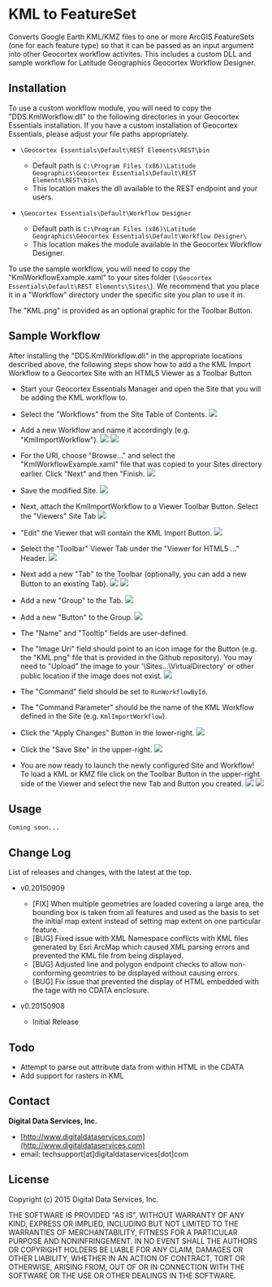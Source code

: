# KML to FeatureSet

Converts Google Earth KML/KMZ files to one or more ArcGIS FeatureSets (one for each feature type) so that it can be passed as an input argument into other Geocortex workflow activites. This includes a custom DLL and sample workflow for Latitude Geographics Geocortex Workflow Designer.

## Installation

To use a custom workflow module, you will need to copy the "DDS.KmlWorkflow.dll" to the following directories in your Geocortex Essentials installation. If you have a custom installation of Geocortex Essentials, please adjust your file paths appropriately.

- `\Geocortex Essentials\Default\REST Elements\REST\bin`
  - Default path is `C:\Program Files (x86)\Latitude Geographics\Geocortex Essentials\Default\REST Elements\REST\bin\`
  - This location makes the dll available to the REST endpoint and your users.

- `\Geocortex Essentials\Default\Workflow Designer`
  - Default path is `C:\Program Files (x86)\Latitude Geographics\Geocortex Essentials\Default\Workflow Designer\`
  - This location makes the module available in the Geocortex Workflow Designer.

To use the sample workflow, you will need to copy the "KmlWorkflowExample.xaml" to your sites folder (`\Geocortex Essentials\Default\REST Elements\Sites\`). We recommend that you place it in a "Workflow" directory under the specific site you plan to use it in.

The "KML.png" is provided as an optional graphic for the Toolbar Button.


## Sample Workflow

After installing the "DDS.KmlWorkflow.dll" in the appropriate locations described above, the following steps show how to add a the KML Import Workflow to a Geocortex Site with an HTML5 Viewer as a Toolbar Button

- Start your Geocortex Essentials Manager and open the Site that you will be adding the KML workflow to.
- Select the "Workflows" from the Site Table of Contents.
  ![](https://raw.githubusercontent.com/DigitalDataServices/KMLtoFeatureSet/master/img/01-workflow-site-tab.png)

- Add a new Workflow and name it accordingly (e.g. "KmlImportWorkflow").
  ![](https://raw.githubusercontent.com/DigitalDataServices/KMLtoFeatureSet/master/img/02-add-workflow.png)
  ![](https://raw.githubusercontent.com/DigitalDataServices/KMLtoFeatureSet/master/img/03-add-workflow-wizard.png)

- For the URI, choose "Browse..." and select the "KmlWorkflowExample.xaml" file that was copied to your Sites directory earlier. Click "Next" and then "Finish.
  ![](https://raw.githubusercontent.com/DigitalDataServices/KMLtoFeatureSet/master/img/04-browse-workflow-location.png)

- Save the modified Site.
  ![](https://raw.githubusercontent.com/DigitalDataServices/KMLtoFeatureSet/master/img/05-save-site.png)

- Next, attach the KmlImportWorkflow to a Viewer Toolbar Button. Select the "Viewers" Site Tab
  ![](https://raw.githubusercontent.com/DigitalDataServices/KMLtoFeatureSet/master/img/06-add-to-viewer.png)

- "Edit" the Viewer that will contain the KML Import Button.
  ![](https://raw.githubusercontent.com/DigitalDataServices/KMLtoFeatureSet/master/img/07-edit-viewer.png)

- Select the "Toolbar" Viewer Tab under the "Viewer for HTML5 ..." Header.
  ![](https://raw.githubusercontent.com/DigitalDataServices/KMLtoFeatureSet/master/img/08-site-toolbar.png)

- Next add a new "Tab" to the Toolbar (optionally, you can add a new Button to an existing Tab).
  ![](https://raw.githubusercontent.com/DigitalDataServices/KMLtoFeatureSet/master/img/09-add-tab1.png)
  ![](https://raw.githubusercontent.com/DigitalDataServices/KMLtoFeatureSet/master/img/10-add-tab2.png)

- Add a new "Group" to the Tab.
  ![](https://raw.githubusercontent.com/DigitalDataServices/KMLtoFeatureSet/master/img/11-edit-group.png)

- Add a new "Button" to the Group.
  ![](https://raw.githubusercontent.com/DigitalDataServices/KMLtoFeatureSet/master/img/12-edit-button.png)

- The "Name" and "Tooltip" fields are user-defined.
- The "Image Uri" field should point to an icon image for the Button (e.g. the "KML.png" file that is provided in the Github repository). You may need to "Upload" the image to your '\Sites\...\VirtualDirectory' or other public location if the image does not exist.
  ![](https://raw.githubusercontent.com/DigitalDataServices/KMLtoFeatureSet/master/img/13-select-file.png)

- The "Command" field should be set to `RunWorkflowById`.
- The "Command Parameter" should be the name of the KML Workflow defined in the Site (e.g. `KmlImportWorkflow`).
- Click the "Apply Changes" Button in the lower-right.
  ![](https://raw.githubusercontent.com/DigitalDataServices/KMLtoFeatureSet/master/img/14-apply-changes.png)

- Click the "Save Site" in the upper-right.
  ![](https://raw.githubusercontent.com/DigitalDataServices/KMLtoFeatureSet/master/img/15-save-site.png)

- You are now ready to launch the newly configured Site and Workflow! To load a KML or KMZ file click on the Toolbar Button in the upper-right side of the Viewer and select the new Tab and Button you created.
  ![](https://raw.githubusercontent.com/DigitalDataServices/KMLtoFeatureSet/master/img/16-open-toolbar.png)
  ![](https://raw.githubusercontent.com/DigitalDataServices/KMLtoFeatureSet/master/img/17-toolbar.png)


## Usage

```
Coming soon...
```

## Change Log

List of releases and changes, with the latest at the top.

- v0.20150909
  - [FIX] When multiple geometries are loaded covering a large area, the bounding box is taken from all features and used as the basis to set the initial map extent instead of setting map extent on one particular feature.
  - [BUG] Fixed issue with XML Namespace conflicts with KML files generated by Esri ArcMap which caused XML parsing errors and prevented the KML file from being displayed.
  - [BUG] Adjusted line and polygon endpoint checks to allow non-conforming geomtries to be displayed without causing errors.
  - [BUG] Fix issue that prevented the display of HTML embedded with the <DESCRIPTION> tage with no CDATA enclosure. 

- v0.20150908
  - Initial Release

## Todo

- Attempt to parse out attribute data from within HTML in the CDATA
- Add support for rasters in KML

## Contact

**Digital Data Services, Inc.**

- [http://www.digitaldataservices.com](http://www.digitaldataservices.com)
- email: techsupport[at]digitaldataservices[dot]com

## License

Copyright (c) 2015 Digital Data Services, Inc.

THE SOFTWARE IS PROVIDED "AS IS", WITHOUT WARRANTY OF ANY KIND, EXPRESS OR
IMPLIED, INCLUDING BUT NOT LIMITED TO THE WARRANTIES OF MERCHANTABILITY,
FITNESS FOR A PARTICULAR PURPOSE AND NONINFRINGEMENT. IN NO EVENT SHALL THE
AUTHORS OR COPYRIGHT HOLDERS BE LIABLE FOR ANY CLAIM, DAMAGES OR OTHER
LIABILITY, WHETHER IN AN ACTION OF CONTRACT, TORT OR OTHERWISE, ARISING FROM,
OUT OF OR IN CONNECTION WITH THE SOFTWARE OR THE USE OR OTHER DEALINGS IN THE
SOFTWARE.
